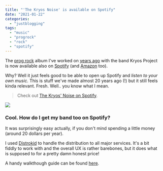 ```yaml
---
title: "'The Kryos Noise' is available on Spotify"
date: "2021-01-22"
categories: 
  - "justblogging"
tags: 
  - "music"
  - "progrock"
  - "rock"
  - "spotify"
---
```


The [prog rock](https://en.wikipedia.org/wiki/Progressive_rock) album I've worked on [years ago](http://www.michelepasin.org/sounds/?k=kryos) with the band Kryos Project is now available also on [Spotify](https://open.spotify.com/album/1uCLwvX24IFPp9g9SVoHqh) (and [Amazon](https://www.amazon.com/gp/product/B08SKXH1BW/?tag=distrokid06-20) too).

Why? Well it just feels good to be able to open up Spotify and _listen to your own music._ This is stuff we've made almost 20 years ago (!) but it still feels kinda relevant. Fresh. Well.. you know what I mean.

> Check out [The Kryos' Noise on Spotify](https://open.spotify.com/album/1uCLwvX24IFPp9g9SVoHqh).

[![](/media/static/blog_img/Kryos-Noise-Cover.jpg)](https://distrokid.com/hyperfollow/kryosproject/the-kryos-noise)


### Cool. How do I get my band too on Spotify? 

It was surprisingly easy actually, if you don't mind spending a little money (around 20 dollars per year).

I used [Distrokid](https://distrokid.com/) to handle the distribution to all major services. It's a bit fiddly to work with and the overall UX is rather barebones, but it does what is supposed to for a pretty damn honest price!

A handy walkthough guide can be found [here](https://www.yourlocalmusician.com/how-to-use-distrokid/).


